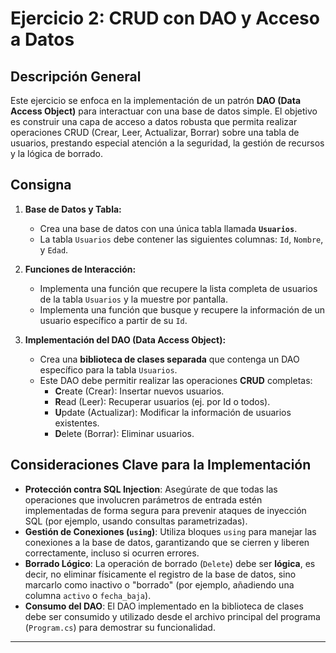 # Ejercicio 2: CRUD con DAO y Acceso a Datos

## Descripción General

Este ejercicio se enfoca en la implementación de un patrón **DAO (Data Access Object)** para interactuar con una base de datos simple. El objetivo es construir una capa de acceso a datos robusta que permita realizar operaciones CRUD (Crear, Leer, Actualizar, Borrar) sobre una tabla de usuarios, prestando especial atención a la seguridad, la gestión de recursos y la lógica de borrado.

## Consigna

1.  **Base de Datos y Tabla:**
    * Crea una base de datos con una única tabla llamada **`Usuarios`**.
    * La tabla `Usuarios` debe contener las siguientes columnas: `Id`, `Nombre`, y `Edad`.

2.  **Funciones de Interacción:**
    * Implementa una función que recupere la lista completa de usuarios de la tabla `Usuarios` y la muestre por pantalla.
    * Implementa una función que busque y recupere la información de un usuario específico a partir de su `Id`.

3.  **Implementación del DAO (Data Access Object):**
    * Crea una **biblioteca de clases separada** que contenga un DAO específico para la tabla `Usuarios`.
    * Este DAO debe permitir realizar las operaciones **CRUD** completas:
        * **C**reate (Crear): Insertar nuevos usuarios.
        * **R**ead (Leer): Recuperar usuarios (ej. por Id o todos).
        * **U**pdate (Actualizar): Modificar la información de usuarios existentes.
        * **D**elete (Borrar): Eliminar usuarios.

## Consideraciones Clave para la Implementación

* **Protección contra SQL Injection**: Asegúrate de que todas las operaciones que involucren parámetros de entrada estén implementadas de forma segura para prevenir ataques de inyección SQL (por ejemplo, usando consultas parametrizadas).
* **Gestión de Conexiones (`using`)**: Utiliza bloques `using` para manejar las conexiones a la base de datos, garantizando que se cierren y liberen correctamente, incluso si ocurren errores.
* **Borrado Lógico**: La operación de borrado (`Delete`) debe ser **lógica**, es decir, no eliminar físicamente el registro de la base de datos, sino marcarlo como inactivo o "borrado" (por ejemplo, añadiendo una columna `activo` o `fecha_baja`).
* **Consumo del DAO**: El DAO implementado en la biblioteca de clases debe ser consumido y utilizado desde el archivo principal del programa (`Program.cs`) para demostrar su funcionalidad.

---